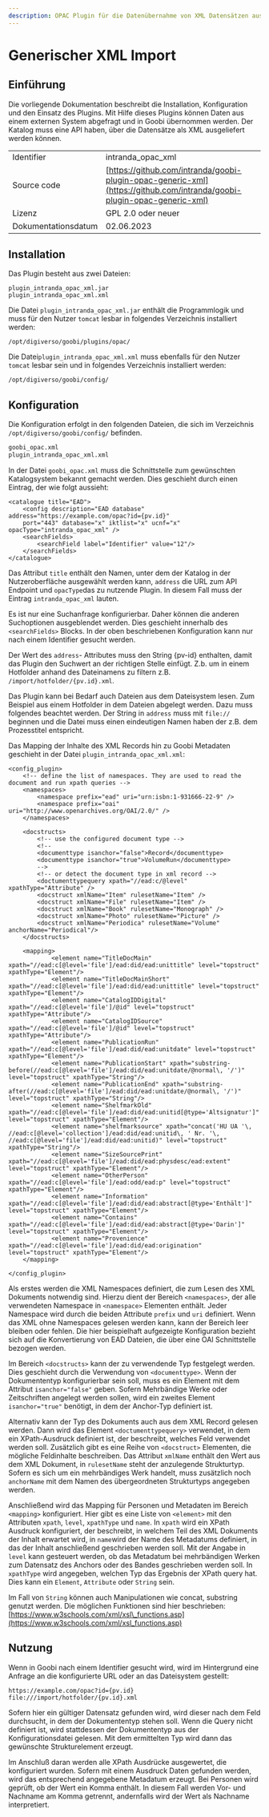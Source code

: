 ```yaml
---
description: OPAC Plugin für die Datenübernahme von XML Datensätzen aus einem OPAC
---
```


# Generischer XML Import

## Einführung

Die vorliegende Dokumentation beschreibt die Installation, Konfiguration und den Einsatz des Plugins. Mit Hilfe dieses Plugins können Daten aus einem externen System abgefragt und in Goobi übernommen werden. Der Katalog muss eine API haben, über die Datensätze als XML ausgeliefert werden können.

|  |  |
| :--- | :--- |
| Identifier | intranda\_opac\_xml |
| Source code | [https://github.com/intranda/goobi-plugin-opac-generic-xml](https://github.com/intranda/goobi-plugin-opac-generic-xml) |
| Lizenz | GPL 2.0 oder neuer |
| Dokumentationsdatum | 02.06.2023 |

## Installation

Das Plugin besteht aus zwei Dateien:

```text
plugin_intranda_opac_xml.jar
plugin_intranda_opac_xml.xml
```

Die Datei `plugin_intranda_opac_xml.jar` enthält die Programmlogik und muss für den Nutzer `tomcat` lesbar in folgendes Verzeichnis installiert werden:

```text
/opt/digiverso/goobi/plugins/opac/
```

Die Datei`plugin_intranda_opac_xml.xml` muss ebenfalls für den Nutzer `tomcat` lesbar sein und in folgendes Verzeichnis installiert werden:

```bash
/opt/digiverso/goobi/config/
```

## Konfiguration

Die Konfiguration erfolgt in den folgenden Dateien, die sich im Verzeichnis `/opt/digiverso/goobi/config/` befinden.

```bash
goobi_opac.xml
plugin_intranda_opac_xml.xml
```

In der Datei `goobi_opac.xml` muss die Schnittstelle zum gewünschten Katalogsystem bekannt gemacht werden. Dies geschieht durch einen Eintrag, der wie folgt aussieht:

```markup
<catalogue title="EAD">
    <config description="EAD database" address="https://example.com/opac?id={pv.id}"
    port="443" database="x" iktlist="x" ucnf="x" opacType="intranda_opac_xml" />
    <searchFields>
        <searchField label="Identifier" value="12"/>
    </searchFields>
</catalogue>
```

Das Attribut `title` enthält den Namen, unter dem der Katalog in der Nutzeroberfläche ausgewählt werden kann, `address` die URL zum API Endpoint und `opacType`das zu nutzende Plugin. In diesem Fall muss der Eintrag `intranda_opac_xml` lauten.

Es ist nur eine Suchanfrage konfigurierbar. Daher können die anderen Suchoptionen ausgeblendet werden. Dies geschieht innerhalb des `<searchFields>` Blocks. In der oben beschriebenen Konfiguration kann nur nach einem Identifier gesucht werden.

Der Wert des `address`- Attributes muss den String {pv-id} enthalten, damit das Plugin den Suchwert an der richtigen Stelle einfügt. Z.b. um in einem Hotfolder anhand des Dateinamens zu filtern z.B. `/import/hotfolder/{pv.id}.xml`.

Das Plugin kann bei Bedarf auch Dateien aus dem Dateisystem lesen. Zum Beispiel aus einem Hotfolder in dem Dateien abgelegt werden. Dazu muss folgendes beachtet werden. Der String in `address` muss mit `file://` beginnen und die Datei muss einen eindeutigen Namen haben der z.B. dem Prozesstitel entspricht.

Das Mapping der Inhalte des XML Records hin zu Goobi Metadaten geschieht in der Datei `plugin_intranda_opac_xml.xml`:

```markup
<config_plugin>
    <!-- define the list of namespaces. They are used to read the document and run xpath queries -->
    <namespaces>
        <namespace prefix="ead" uri="urn:isbn:1-931666-22-9" />
        <namespace prefix="oai" uri="http://www.openarchives.org/OAI/2.0/" />
    </namespaces>

    <docstructs>
        <!-- use the configured document type -->
        <!--
        <documenttype isanchor="false">Record</documenttype>
        <documenttype isanchor="true">VolumeRun</documenttype>
        -->
        <!-- or detect the document type in xml record -->
        <doctumenttypequery xpath="//ead:c/@level"  xpathType="Attribute" />
        <docstruct xmlName="Item" rulesetName="Item" />
        <docstruct xmlName="File" rulesetName="Item" />
        <docstruct xmlName="Book" rulesetName="Monograph" />
        <docstruct xmlName="Photo" rulesetName="Picture" />
        <docstruct xmlName="Periodica" rulesetName="Volume" anchorName="Periodical"/>
    </docstructs>

    <mapping>
            <element name="TitleDocMain" xpath="//ead:c[@level='file']/ead:did/ead:unittitle" level="topstruct" xpathType="Element"/>
            <element name="TitleDocMainShort" xpath="//ead:c[@level='file']/ead:did/ead:unittitle" level="topstruct" xpathType="Element"/>
            <element name="CatalogIDDigital" xpath="//ead:c[@level='file']/@id" level="topstruct" xpathType="Attribute"/>
            <element name="CatalogIDSource" xpath="//ead:c[@level='file']/@id" level="topstruct" xpathType="Attribute"/>
            <element name="PublicationRun" xpath="//ead:c[@level='file']/ead:did/ead:unitdate" level="topstruct" xpathType="Element"/>
            <element name="PublicationStart" xpath="substring-before(//ead:c[@level='file']/ead:did/ead:unitdate/@normal\, '/')" level="topstruct" xpathType="String"/>
            <element name="PublicationEnd" xpath="substring-after(//ead:c[@level='file']/ead:did/ead:unitdate/@normal\, '/')" level="topstruct" xpathType="String"/>
            <element name="ShelfmarkOld" xpath="//ead:c[@level='file']/ead:did/ead:unitid[@type='Altsignatur']" level="topstruct" xpathType="Element"/>
            <element name="shelfmarksource" xpath="concat('HU UA '\, //ead:c[@level='collection']/ead:did/ead:unitid\, ' Nr. '\, //ead:c[@level='file']/ead:did/ead:unitid)" level="topstruct" xpathType="String"/>
            <element name="SizeSourcePrint" xpath="//ead:c[@level='file']/ead:did/ead:physdesc/ead:extent" level="topstruct" xpathType="Element"/>
            <element name="OtherPerson" xpath="//ead:c[@level='file']/ead:odd/ead:p" level="topstruct" xpathType="Element"/>
            <element name="Information" xpath="//ead:c[@level='file']/ead:did/ead:abstract[@type='Enthält']" level="topstruct" xpathType="Element"/>
            <element name="Contains" xpath="//ead:c[@level='file']/ead:did/ead:abstract[@type='Darin']" level="topstruct" xpathType="Element"/>
            <element name="Provenience" xpath="//ead:c[@level='file']/ead:did/ead:origination" level="topstruct" xpathType="Element"/>
    </mapping>

</config_plugin>
```

Als erstes werden die XML Namespaces definiert, die zum Lesen des XML Dokuments notwendig sind. Hierzu dient der Bereich `<namespaces>`, der alle verwendeten Namespace in `<namespace>` Elementen enthält. Jeder Namespace wird durch die beiden Attribute `prefix` und `uri` definiert. Wenn das XML ohne Namespaces gelesen werden kann, kann der Bereich leer bleiben oder fehlen. Die hier beispielhaft aufgezeigte Konfiguration bezieht sich auf die Konvertierung von EAD Dateien, die über eine OAI Schnittstelle bezogen werden.

Im Bereich `<docstructs>` kann der zu verwendende Typ festgelegt werden. Dies geschieht durch die Verwendung von `<documenttype>`. Wenn der Dokumententyp konfigurierbar sein soll, muss es ein Element mit dem Attribut `isanchor="false"` geben. Sofern Mehrbändige Werke oder Zeitschriften angelegt werden sollen, wird ein zweites Element `isanchor="true"` benötigt, in dem der Anchor-Typ definiert ist.

Alternativ kann der Typ des Dokuments auch aus dem XML Record gelesen werden. Dann wird das Element `<doctumenttypequery>` verwendet, in dem ein XPath-Ausdruck definiert ist, der beschreibt, welches Feld verwendet werden soll. Zusätzlich gibt es eine Reihe von `<docstruct>` Elementen, die mögliche Feldinhalte beschreiben. Das Attribut `xmlName` enthält den Wert aus dem XML Dokument, in `rulesetName` steht der anzulegende Strukturtyp. Sofern es sich um ein mehrbändiges Werk handelt, muss zusätzlich noch `anchorName` mit dem Namen des übergeordneten Strukturtyps angegeben werden.

Anschließend wird das Mapping für Personen und Metadaten im Bereich `<mapping>` konfiguriert. Hier gibt es eine Liste von `<element>` mit den Attributen `xpath`, `level`, `xpathType` und `name`. In `xpath` wird ein XPath Ausdruck konfiguriert, der beschreibt, in welchem Teil des XML Dokuments der Inhalt erwartet wird, in `name`wird der Name des Metadatums definiert, in das der Inhalt anschließend geschrieben werden soll. Mit der Angabe in `level` kann gesteuert werden, ob das Metadatum bei mehrbändigen Werken zum Datensatz des Anchors oder des Bandes geschrieben werden soll. In `xpathType` wird angegeben, welchen Typ das Ergebnis der XPath query hat. Dies kann ein `Element`, `Attribute` oder `String` sein.

Im Fall von `String` können auch Manipulationen wie concat, substring genutzt werden. Die möglichen Funktionen sind hier beschrieben: [https://www.w3schools.com/xml/xsl\_functions.asp](https://www.w3schools.com/xml/xsl_functions.asp)

## Nutzung

Wenn in Goobi nach einem Identifier gesucht wird, wird im Hintergrund eine Anfrage an die konfigurierte URL oder an das Dateisystem gestellt:

```text
https://example.com/opac?id={pv.id}
file:///import/hotfolder/{pv.id}.xml

```

Sofern hier ein gültiger Datensatz gefunden wird, wird dieser nach dem Feld durchsucht, in dem der Dokumententyp stehen soll. Wenn die Query nicht definiert ist, wird stattdessen der Dokumententyp aus der Konfigurationsdatei gelesen. Mit dem ermittelten Typ wird dann das gewünschte Strukturelement erzeugt.

Im Anschluß daran werden alle XPath Ausdrücke ausgewertet, die konfiguriert wurden. Sofern mit einem Ausdruck Daten gefunden werden, wird das entsprechend angegebene Metadatum erzeugt. Bei Personen wird geprüft, ob der Wert ein Komma enthält. In diesem Fall werden Vor- und Nachname am Komma getrennt, andernfalls wird der Wert als Nachname interpretiert.

